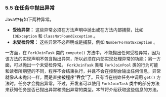 ### 5.5 在任务中抛出异常

Java中有如下两种异常。

+ **受检异常：** 这些异常必须在方法声明中抛出或在方法内部捕获，比如 `IOException` 和 `ClassNotFoundException` 。
+ **未受检异常：** 这些异常不必声明或是捕获，例如 `NumberFormatException` 。

一方面，在 `ForkJoinTask` 类的 `compute()` 方法中，不能抛出任何受检异常，因为该方法的实现声明不包含抛出异常，所以必须在内部实现处理异常的功能；另一方面，可以抛出一个未受检异常。 `ForkJoinTask` 类和 `ForkJoinPool` 类的行为可能和读者所期望的不同，程序不会结束执行，并且不会在控制台输出任何信息，异常就像从未抛出一样，而是直接被程序“吞食”了。只有当在初始任务中调用 `get()` 方法时，任务才会抛出异常。不过，开发者可以使用 `ForkJoinTask` 类中的部分方法来获知任务是否已抛出异常和抛出异常的类型。本节将介绍获取这些信息的方法。

